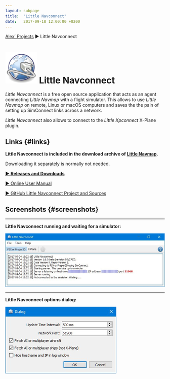 ```yaml
---
layout: subpage
title:  "Little Navconnect"
date:   2017-09-18 12:00:00 +0200
---
```

[Alex’ Projects](index.html) ► Little Navconnect
# ![Little Navconnect](assets/images/navconnect.png) Little Navconnect

*Little Navconnect* is a free open source application that acts as an agent connecting *Little Navmap* with a flight simulator. This allows to use *Little Navmap* on remote, Linux or macOS computers and saves the the pain of setting up SimConnect links across a network.

*Little Navconnect* also allows to connect to the *Little Xpconnect* X-Plane plugin.

## Links {#links}

**Little Navconnect is included in the download archive of [Little Navmap](littlenavmap.html).** 

Downloading it separately is normally not needed.

[► **Releases and Downloads**](https://github.com/albar965/littlenavconnect/releases)

[► Online User Manual](https://albar965.gitbooks.io/little-navconnect-user-manual/content/v/release/1.6/en)

[► GitHub Little Navconnect Project and Sources](https://github.com/albar965/littlenavconnect)


## Screenshots {#screenshots}

----
**Little Navconnect running and waiting for a simulator:**

![Little Navconnect](assets/images/littlenavconnect.jpg)

----
**Little Navconnect options dialog:**

![Little Navconnect Options](assets/images/littlenavconnectoptions.jpg)
